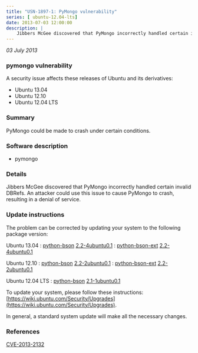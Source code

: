 ```yaml
---
title: "USN-1897-1: PyMongo vulnerability"
series: [ ubuntu-12.04-lts]
date: 2013-07-03 12:00:00
description: |
    Jibbers McGee discovered that PyMongo incorrectly handled certain invalid DBRefs. An attacker could use this issue to cause PyMongo to crash, resulting in a denial of service. 
--- 
```

 
 

*03 July 2013*

### pymongo vulnerability

A security issue affects these releases of Ubuntu and its derivatives:

* Ubuntu 13.04
* Ubuntu 12.10
* Ubuntu 12.04 LTS

### Summary

PyMongo could be made to crash under certain conditions. 

### Software description

* pymongo 

### Details

Jibbers McGee discovered that PyMongo incorrectly handled certain invalid DBRefs. An attacker could use this issue to cause PyMongo to crash, resulting in a denial of service. 

### Update instructions

The problem can be corrected by updating your system to the following package version:

Ubuntu 13.04
 : [python-bson](https://launchpad.net/ubuntu/+source/pymongo) <span> [2.2-4ubuntu0.1](https://launchpad.net/ubuntu/+source/pymongo/2.2-4ubuntu0.1) </span> 
 : [python-bson-ext](https://launchpad.net/ubuntu/+source/pymongo) <span> [2.2-4ubuntu0.1](https://launchpad.net/ubuntu/+source/pymongo/2.2-4ubuntu0.1) </span> 

Ubuntu 12.10
 : [python-bson](https://launchpad.net/ubuntu/+source/pymongo) <span> [2.2-2ubuntu0.1](https://launchpad.net/ubuntu/+source/pymongo/2.2-2ubuntu0.1) </span> 
 : [python-bson-ext](https://launchpad.net/ubuntu/+source/pymongo) <span> [2.2-2ubuntu0.1](https://launchpad.net/ubuntu/+source/pymongo/2.2-2ubuntu0.1) </span> 

Ubuntu 12.04 LTS
 : [python-bson](https://launchpad.net/ubuntu/+source/pymongo) <span> [2.1-1ubuntu0.1](https://launchpad.net/ubuntu/+source/pymongo/2.1-1ubuntu0.1) </span> 

To update your system, please follow these instructions: [https://wiki.ubuntu.com/Security/Upgrades](https://wiki.ubuntu.com/Security/Upgrades).

In general, a standard system update will make all the necessary changes. 

### References

 
 [CVE-2013-2132](http://people.ubuntu.com/~ubuntu-security/cve/CVE-2013-2132)
 

